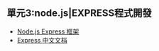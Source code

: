 ## 單元3:node.js|EXPRESS程式開發
- [Node.js Express 框架](https://www.runoob.com/nodejs/nodejs-express-framework.html)
- [Express 中文文档](https://nodejs.cn/express/)

